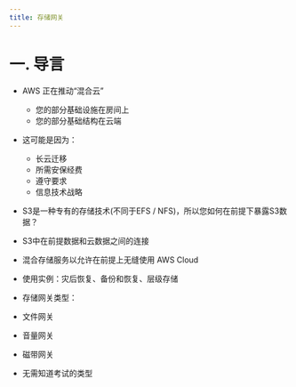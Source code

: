 ```yaml
---
title: 存储网关
---
```


# 一. 导言

- AWS 正在推动“混合云”
  - 您的部分基础设施在房间上
  - 您的部分基础结构在云端

- 这可能是因为：
  - 长云迁移
  - 所需安保经费
  - 遵守要求
  - 信息技术战略

- S3是一种专有的存储技术(不同于EFS / NFS)，所以您如何在前提下暴露S3数据？

- S3中在前提数据和云数据之间的连接

- 混合存储服务以允许在前提上无缝使用 AWS Cloud

- 使用实例：灾后恢复、备份和恢复、层级存储

- 存储网关类型：

- 文件网关

- 音量网关

- 磁带网关

- 无需知道考试的类型
